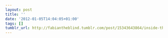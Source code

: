 ```yaml
---
layout: post
title: ''
date: '2012-01-05T14:04:05+01:00'
tags: []
tumblr_url: http://fabiantheblind.tumblr.com/post/15343643864/inside-the-nebulae-by-peder-norrby
---
```

